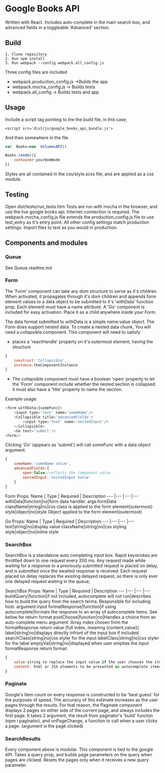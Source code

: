 ﻿# Google Books API
Written with React. Includes auto-complete in the main search box, and advanced fields in a toggleable 'Advanced' section.
 
## Build
	1. Clone repository
	2. Run npm install
	3. Run webpack --config webpack.all_config.js

Three config files are included
* webpack.production_config.js ->Builds the app
* webpack.mocha_config.js -> Builds tests
* webpack.all_config -> Builds tests and app

	
## Usage
Include a script tag pointing to the the build file, in this case, 
```
<script src='dist/js/google_books_api_bundle.js'>
```
And then somewhere in the file
```javascript
var  Books=new  VolumesAPI()

Books.render({
	container:yourDomNode
})
```

Styles are all contained in the css/style.scss file, and are applied as a css module.
	

## Testing
Open dist/tests/run_tests.htm
Tests are run with mocha in the browser, and use the live google books api. Internet connection is required. The webpack.mocha_config.js file extends the production_config.js file to use test_entry as it's entry point. All other config settings match production settings. Import files to test as you would in production. 



## Components and modules
### Queue
See Queue.readme.md

### Form
The 'Form' component can take any dom structure to serve as it's children. When activated, it propagates through it's dom children and appends form element values to a data object to be submitted to it's 'withData' function prop. Each element must have a name attribute.
A 'Go' component is included for easy activation. Place it as a child anywhere inside your Form.

The data format submitted to withData is a simple name:value object. The Form does support nested data. To create a nested data chunk, You will need a collapsible component. This component will need to satisfy 

* places a 'reactHandle' property on it's outermost element, having the structure 
```javascript
{
	construct:'Collapsible',
	instance:theComponentInstance
}
``` 
* The collapsible component must have a boolean 'open' property to let the 'Form' component include whether the nested section is collapsed. it must also have a 'title' property to name the section. 

Example usage:

```javascript
<form withData={someFunc}>
	<input type='text' name='someName'/>
	<Collapsible title='advancedFields'>
		<input type='text' name='nestedInput'/>
	</Collapsible>
	<Go text='submit'/>
<Form/>
```
Clicking 'Go' (appears as 'submit') will call someFunc with a data object argument:

```javascript
{
	someName:'someName value',
	advancedFields:{
		open:false//reflects the component value
		nestedInput:'nestedInput Value'
	}
}
```



Form Props:
Name | Type | Required | Description
---  |---   |---       |---         
withData|function|no|form data handler. args:formData
className|string|no|css class is applied to the form element(outermost)
style|object|no|style Object applied to the form element(outermost)


Go Props:
Name | Type | Required | Description
---  |---   |---       |---         
text|string|no|display value
className|string|no|css styling
style|object|no|inline style

### SearchBox
SearchBox is a standalone auto completing input box.  Rapid keystrokes are throttled down to one request every 200 ms. Any request made while waiting for a response to a previously submitted request is placed on delay, and is submitted once the awaited response is received.  Each request placed on delay replaces the existing  delayed request, so there is only ever one delayed request waiting in the queue; 

SearchBox Props:
Name | Type | Required | Description
---  |---   |---       |---         
buildQuery|function|if not included, autocomplete will not run|describes how to build the query from the search terms. Responsible for including host. argument:input
formatResponse|function|if using autocomplete|formats the response to an array of autocomplete items. See below for return format
postChoose|function|no|Handles a choice from an auto-complete menu argument: Array index chosen from the formatResponse return value (full index, meaning  {content,value}) 
label|string|no|displays directly infront of the input box if included
searchClass|string|no|css styler for the input
labelClass|string|no|css styler for the label
emptyVal|string|no|displayed when user empties the input
formatResponse return format:

```javascript
{
	value:string to replace the input value if the user chooses the item
	content: html or JSX elements to be presented as autocomplete items. argument:server response
}
```
### Paginate
Google's Item count on every response is constructed to be 'best guess' for the purposes of speed. The accuracy of this estimate increases as the user pages through the results. For that reason, the Paginate component displays 2 pages on either side of the current page, and always includes the first page. It takes 2 argument, the result from paginator's  'build' functon (npm i paginator), and onPageChange,  a function to call when a user clicks a page. (argument is the page clicked)

### SearchResults
Every component above is modular. This component is tied to the google API.  Takes a query prop, and builds page parameters on the query when pages are clicked. Resets the pages only when it receives a new query parameter. 





